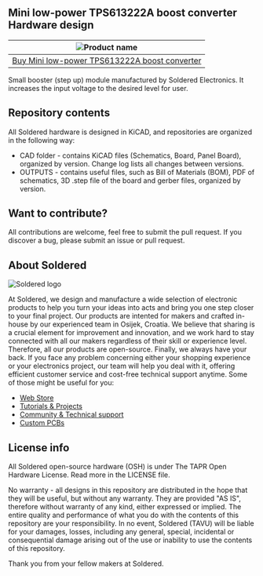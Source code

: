 ## Mini low-power TPS613222A boost converter Hardware design

| ![Product name](https://upload.wikimedia.org/wikipedia/commons/8/8f/Example_image.svg) |
| :----------------------------------------------------------: |
|      [Buy Mini low-power TPS613222A boost converter](https://www.solde.red/333096)      |

Small booster (step up) module manufactured by Soldered Electronics. It increases the input voltage to the desired level for user.

## Repository contents

All Soldered hardware is designed in KiCAD, and repositories are organized in the following way:

- CAD folder - contains KiCAD files (Schematics, Board, Panel Board), organized by version. Change log lists all changes between versions.
- OUTPUTS - contains useful files, such as Bill of Materials (BOM), PDF of schematics, 3D .step file of the board and gerber files, organized by version. 

## Want to contribute?

All contributions are welcome, feel free to submit the pull request. If you discover a bug, please submit an issue or pull request. 

## About Soldered

![Soldered logo](https://raw.githubusercontent.com/e-radionicacom/Soldered-Generic-Arduino-Library/dev/extras/Logo%20horizontal-2.svg)

At Soldered, we design and manufacture a wide selection of electronic products to help you turn your ideas into acts and bring you one step closer to your final project. Our products are intented for makers and crafted in-house by our experienced team in Osijek, Croatia. We believe that sharing is a crucial element for improvement and innovation, and we work hard to stay connected with all our makers regardless of their skill or experience level. Therefore, all our products are open-source. Finally, we always have your back. If you face any problem concerning either your shopping experience or your electronics project, our team will help you deal with it, offering efficient customer service and cost-free technical support anytime. Some of those might be useful for you:

- [Web Store](https://www.soldered.com)
- [Tutorials & Projects](https://learn.soldered.com)
- [Community & Technical support](https://community.soldered.com)
- [Custom PCBs](https://pcb.soldered.com)

## License info

All Soldered open-source hardware (OSH) is under The TAPR Open Hardware License. Read more in the LICENSE file. 

No warranty - all designs in this repository are distributed in the hope that they will be useful, but without any warranty. They are provided "AS IS", therefore without warranty of any kind, either expressed or implied. The entire quality and performance of what you do with the contents of this repository are your responsibility. In no event, Soldered (TAVU) will be liable for your damages, losses, including any general, special, incidental or consequential damage arising out of the use or inability to use the contents of this repository. 

Thank you from your fellow makers at Soldered.
